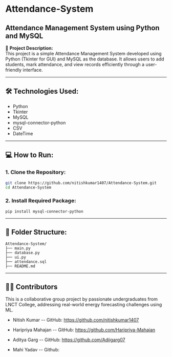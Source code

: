 # Attendance-System  
## Attendance Management System using Python and MySQL

📌 **Project Description:**  
This project is a simple Attendance Management System developed using Python (Tkinter for GUI) and MySQL as the database. It allows users to add students, mark attendance, and view records efficiently through a user-friendly interface.

---

## 🛠️ Technologies Used:
- Python  
- Tkinter  
- MySQL  
- mysql-connector-python  
- CSV  
- DateTime  

---

## 💻 How to Run:

### 1. Clone the Repository:
```bash
git clone https://github.com/nitishkumar1407/Attendance-System.git
cd Attendance-System
```

### 2. Install Required Package:
```bash
pip install mysql-connector-python
```

---

## 📁 Folder Structure:
```text
Attendance-System/
├── main.py  
├── database.py  
├── ui.py  
├── attendance.sql  
├── README.md
```

---

## 🙋‍♀️ Contributors
This is a collaborative group project by passionate undergraduates from LNCT College, addressing real-world energy forecasting challenges using ML.

- Nitish Kumar 
-- GitHub: https://github.com/nitishkumar1407
  
- Haripriya Mahajan 
-- GitHub: https://github.com/Haripriya-Mahajan

- Aditya Garg 
-- GitHub: https://github.com/Adiigarg07

- Mahi Yadav
-- Github:

